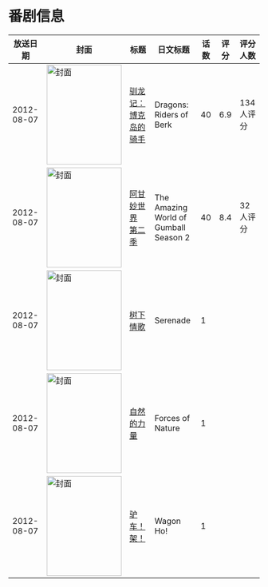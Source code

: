 # 番剧信息

|放送日期|封面|标题|日文标题|话数|评分|评分人数|
|---|---|---|---|---|---|---|
|2012-08-07|<img src="//lain.bgm.tv/pic/cover/c/58/c4/50674_7ZF1y.jpg" alt="封面" style="width:150px;height:200px;object-fit:cover;">|[驯龙记：博克岛的骑手](https://bangumi.tv/subject/50674)|Dragons: Riders of Berk|40|6.9|134人评分|
|2012-08-07|<img src="//lain.bgm.tv/pic/cover/c/4d/26/129928_73xT2.jpg" alt="封面" style="width:150px;height:200px;object-fit:cover;">|[阿甘妙世界 第二季](https://bangumi.tv/subject/129928)|The Amazing World of Gumball Season 2|40|8.4|32人评分|
|2012-08-07|<img src="//lain.bgm.tv/pic/cover/c/aa/3f/286154_qT5J8.jpg" alt="封面" style="width:150px;height:200px;object-fit:cover;">|[树下情歌](https://bangumi.tv/subject/286154)|Serenade|1|||
|2012-08-07|<img src="//lain.bgm.tv/pic/cover/c/d3/84/286155_3fQPm.jpg" alt="封面" style="width:150px;height:200px;object-fit:cover;">|[自然的力量](https://bangumi.tv/subject/286155)|Forces of Nature|1|||
|2012-08-07|<img src="//lain.bgm.tv/pic/cover/c/6d/13/308397_Nnhs1.jpg" alt="封面" style="width:150px;height:200px;object-fit:cover;">|[驴车！架！](https://bangumi.tv/subject/308397)|Wagon Ho!|1|||
